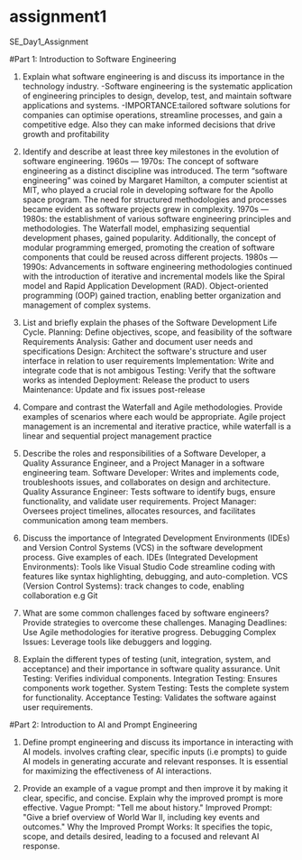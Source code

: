 # assignment1

SE_Day1_Assignment

#Part 1: Introduction to Software Engineering

1. Explain what software engineering is and discuss its importance in the technology industry. 
-Software engineering is the systematic application of engineering principles to design, develop, test, and maintain software applications and systems.
-IMPORTANCE:tailored software solutions for companies can optimise operations, streamline processes, and gain a competitive edge. Also they can make informed decisions that drive growth and profitability

2. Identify and describe at least three key milestones in the evolution of software engineering.
1960s — 1970s:
The concept of software engineering as a distinct discipline was introduced. The term “software engineering” was coined by Margaret Hamilton, a computer scientist at MIT, who played a crucial role in developing software for the Apollo space program. The need for structured methodologies and processes became evident as software projects grew in complexity.
1970s — 1980s:
the establishment of various software engineering principles and methodologies. The Waterfall model, emphasizing sequential development phases, gained popularity. Additionally, the concept of modular programming emerged, promoting the creation of software components that could be reused across different projects.
1980s — 1990s:
Advancements in software engineering methodologies continued with the introduction of iterative and incremental models like the Spiral model and Rapid Application Development (RAD). Object-oriented programming (OOP) gained traction, enabling better organization and management of complex systems.

3. List and briefly explain the phases of the Software Development Life Cycle.
Planning: Define objectives, scope, and feasibility of the software
Requirements Analysis: Gather and document user needs and specifications
Design: Architect the software's structure and user interface in relation to user requirements
Implementation: Write and integrate code that is not ambigous
Testing: Verify that the software works as intended 
Deployment: Release the product to users 
Maintenance: Update and fix issues post-release 
   

4. Compare and contrast the Waterfall and Agile methodologies. Provide examples of scenarios where each would be appropriate.
   Agile project management is an incremental and iterative practice, while waterfall is a linear and sequential project management practice

5. Describe the roles and responsibilities of a Software Developer, a Quality Assurance Engineer, and a Project Manager in a software engineering team.
   Software Developer: Writes and implements code, troubleshoots issues, and collaborates on design and architecture.
   Quality Assurance Engineer: Tests software to identify bugs, ensure functionality, and validate user requirements.
   Project Manager: Oversees project timelines, allocates resources, and facilitates communication among team members.

7. Discuss the importance of Integrated Development Environments (IDEs) and Version Control Systems (VCS) in the software development process. Give examples of each.
   IDEs (Integrated Development Environments): Tools like Visual Studio Code streamline coding with features like syntax highlighting, debugging, and auto-completion.
   VCS (Version Control Systems): track changes to code, enabling collaboration e.g Git

8. What are some common challenges faced by software engineers? Provide strategies to overcome these challenges.
   Managing Deadlines: Use Agile methodologies for iterative progress.
   Debugging Complex Issues: Leverage tools like debuggers and logging.

9. Explain the different types of testing (unit, integration, system, and acceptance) and their importance in software quality assurance.
    Unit Testing: Verifies individual components.
    Integration Testing: Ensures components work together.
    System Testing: Tests the complete system for functionality.
    Acceptance Testing: Validates the software against user requirements.

#Part 2: Introduction to AI and Prompt Engineering

1. Define prompt engineering and discuss its importance in interacting with AI models.
   involves crafting clear, specific inputs (i.e prompts) to guide AI models in generating accurate and relevant responses.
   It is essential for maximizing the effectiveness of AI interactions.

2. Provide an example of a vague prompt and then improve it by making it clear, specific, and concise. Explain why the improved prompt is more effective.
   Vague Prompt: "Tell me about history."
   Improved Prompt: "Give a brief overview of World War II, including key events and outcomes."
   Why the Improved Prompt Works: It specifies the topic, scope, and details desired, leading to a focused and relevant AI response.


